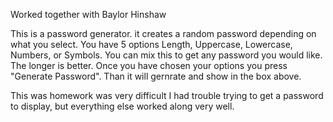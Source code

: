 Worked together with Baylor Hinshaw

This is a password generator. it creates a random password depending on what you select. You have 5 options Length, Uppercase, Lowercase, Numbers, or Symbols. You can mix this to get any password you would like. The longer is better. Once you have chosen your options you press "Generate Password". Than it will gernrate and show in the box above.

This was homework was very difficult I had trouble trying to get a password to display, but everything else worked along very well.